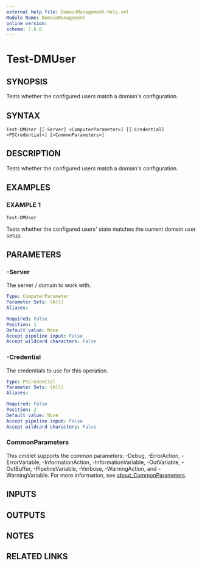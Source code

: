 ```yaml
---
external help file: DomainManagement-help.xml
Module Name: DomainManagement
online version:
schema: 2.0.0
---
```


# Test-DMUser

## SYNOPSIS
Tests whether the configured users match a domain's configuration.

## SYNTAX

```
Test-DMUser [[-Server] <ComputerParameter>] [[-Credential] <PSCredential>] [<CommonParameters>]
```

## DESCRIPTION
Tests whether the configured users match a domain's configuration.

## EXAMPLES

### EXAMPLE 1
```
Test-DMUser
```

Tests whether the configured users' state matches the current domain user setup.

## PARAMETERS

### -Server
The server / domain to work with.

```yaml
Type: ComputerParameter
Parameter Sets: (All)
Aliases:

Required: False
Position: 1
Default value: None
Accept pipeline input: False
Accept wildcard characters: False
```

### -Credential
The credentials to use for this operation.

```yaml
Type: PSCredential
Parameter Sets: (All)
Aliases:

Required: False
Position: 2
Default value: None
Accept pipeline input: False
Accept wildcard characters: False
```

### CommonParameters
This cmdlet supports the common parameters: -Debug, -ErrorAction, -ErrorVariable, -InformationAction, -InformationVariable, -OutVariable, -OutBuffer, -PipelineVariable, -Verbose, -WarningAction, and -WarningVariable. For more information, see [about_CommonParameters](http://go.microsoft.com/fwlink/?LinkID=113216).

## INPUTS

## OUTPUTS

## NOTES

## RELATED LINKS
